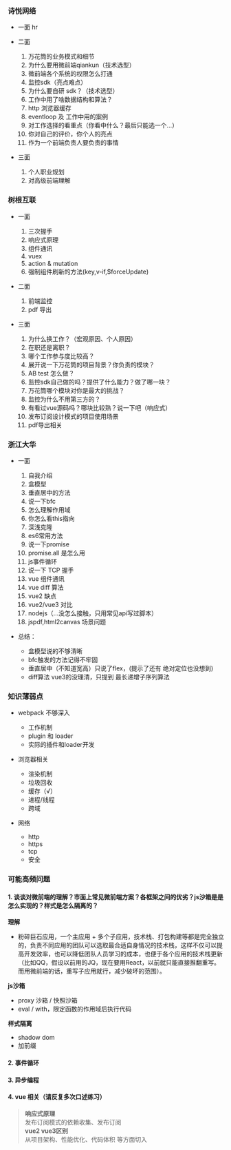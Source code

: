 ### 诗悦网络

- 一面 hr

- 二面
	1. 万花筒的业务模式和细节
	2. 为什么要用微前端qiankun（技术选型）
	3. 微前端各个系统的权限怎么打通
	4. 监控sdk（亮点难点）
	5. 为什么要自研 sdk？（技术选型）
	6. 工作中用了啥数据结构和算法？
	7. http 浏览器缓存
	8. eventloop 及 工作中用的案例
	9. 对工作选择的看重点（你看中什么？最后只能选一个...）
	10. 你对自己的评价，你个人的亮点
	11. 作为一个前端负责人要负责的事情

- 三面
	1. 个人职业规划
	2. 对高级前端理解



### 树根互联

- 一面
	1. 三次握手
	2. 响应式原理
	3. 组件通讯
	4. vuex
	5. action & mutation
	6. 强制组件刷新的方法(key,v-if,$forceUpdate)

- 二面
	1. 前端监控
	2. pdf 导出

- 三面
	1. 为什么换工作？（宏观原因、个人原因）
	2. 在职还是离职？
	3. 哪个工作参与度比较高？
	4. 展开说一下万花筒的项目背景？你负责的模块？
	5. AB test 怎么做？
	6. 监控sdk自己做的吗？提供了什么能力？做了哪一块？
	7. 万花筒哪个模块对你是最大的挑战？
	8. 监控为什么不用第三方的？
	9. 有看过vue源码吗？哪块比较熟？说一下吧（响应式）
	10. 发布订阅设计模式的项目使用场景
	11. pdf导出相关

### 浙江大华

- 一面
	1. 自我介绍
	2. 盒模型
	3. 垂直居中的方法
	4. 说一下bfc
	5. 怎么理解作用域
	6. 你怎么看this指向
	7. 深浅克隆
	8. es6常用方法
	9. 说一下promise
	10. promise.all 是怎么用
	11. js事件循环
	12. 说一下 TCP 握手
	13. vue 组件通讯
	14. vue diff 算法
	15. vue2 缺点
	16. vue2/vue3 对比
	17. nodejs（...没怎么接触，只用常见api写过脚本）
	18. jspdf,html2canvas 场景问题

- 总结：
	- 盒模型说的不够清晰
	- bfc触发的方法记得不牢固
	- 垂直居中（不知道宽高）只说了flex，(提示了还有 绝对定位也没想到)
	- diff算法 vue3的没理清，只提到 最长递增子序列算法


### 知识薄弱点

- webpack 不够深入
	- 工作机制
	- plugin 和 loader
	- 实际的插件和loader开发

- 浏览器相关
	- 渲染机制
	- 垃圾回收
	- 缓存（√）
	- 进程/线程
	- 跨域

- 网络
	- http
	- https
	- tcp
	- 安全







### 可能高频问题

#### 1. 谈谈对微前端的理解？市面上常见微前端方案？各框架之间的优劣？js沙箱是是怎么实现的？样式是怎么隔离的？

**理解**  

- 粉碎巨石应用，一个主应用 + 多个子应用，技术栈、打包构建等都是完全独立的，负责不同应用的团队可以选取最合适自身情况的技术栈，这样不仅可以提高开发效率，也可以降低团队人员学习的成本，也便于各个应用的技术栈更新（比如QQ，假设以前用的JQ，现在要用React，以前就只能直接推翻重写。而用微前端的话，重写子应用就行，减少破坏的范围）。  

**js沙箱**  
- proxy 沙箱 / 快照沙箱  
- eval / with，限定函数的作用域后执行代码  

**样式隔离**  
- shadow dom
- 加前缀  


#### 2. 事件循环
#### 3. 异步编程

#### 4. vue 相关（请反复多次口述练习）

> **响应式原理**  
> 发布订阅模式的依赖收集、发布订阅  
> **vue2 vue3区别**  
> 从项目架构、性能优化、代码体积 等方面切入  
